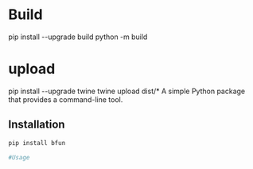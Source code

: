 
# Build
pip install --upgrade build
python -m build
# upload
pip install --upgrade twine
twine upload dist/*
A simple Python package that provides a command-line tool.

## Installation

```sh
pip install bfun

#Usage

